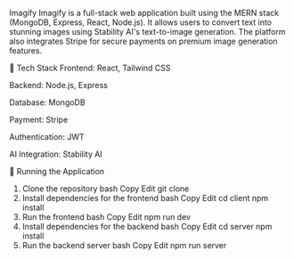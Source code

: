 Imagify
Imagify is a full-stack web application built using the MERN stack (MongoDB, Express, React, Node.js). It allows users to convert text into stunning images using Stability AI's text-to-image generation. The platform also integrates Stripe for secure payments on premium image generation features.

🔧 Tech Stack
Frontend: React, Tailwind CSS

Backend: Node.js, Express

Database: MongoDB

Payment: Stripe

Authentication: JWT

AI Integration: Stability AI

🚀 Running the Application
1. Clone the repository
bash
Copy
Edit
git clone <repo-url>
2. Install dependencies for the frontend
bash
Copy
Edit
cd client
npm install
3. Run the frontend
bash
Copy
Edit
npm run dev
4. Install dependencies for the backend
bash
Copy
Edit
cd server
npm install
5. Run the backend server
bash
Copy
Edit
npm run server
